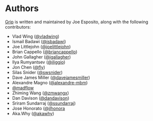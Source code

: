 Authors
=======

[Grip][home] is written and maintained by Joe Esposito,
along with the following contributors:

- Vlad Wing ([@vladwing](https://github.com/vladwing))
- Ismail Badawi ([@isbadawi](https://github.com/isbadawi))
- Joe Littlejohn ([@joelittlejohn](https://github.com/joelittlejohn))
- Brian Cappello ([@briancappello](https://github.com/briancappello))
- John Gallagher ([@jgallagher](https://github.com/jgallagher))
- Ilya Rumyantsev ([@iliggio](https://github.com/iliggio))
- Jon Chen ([@fly](https://github.com/fly))
- Silas Snider ([@swsnider](https://github.com/swsnider))
- Dave James Miller ([@davejamesmiller](https://github.com/davejamesmiller))
- Alexandre Magno ([@alexandre-mbm](https://github.com/alexandre-mbm))
- [@madflow](https://github.com/madflow)
- Zhiming Wang ([@zmwangx](https://github.com/zmwangx))
- Dan Davison ([@dandavison](https://github.com/dandavison))
- Sriram Sundarraj ([@ssundarraj](https://github.com/ssundarraj))
- Jose Honorato ([@jlhonora](https://github.com/jlhonora)
- Aka.Why ([@akawhy](https://github.com/akawhy))


[home]: README.md
